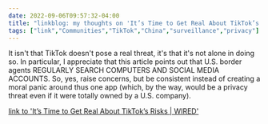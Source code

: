 ---date: 2022-09-06T09:57:32-04:00title: "linkblog: my thoughts on 'It’s Time to Get Real About TikTok’s Risks | WIRED'"tags: ["link","Communities","TikTok","China","surveillance","privacy"]---It isn't that TikTok doesn't pose a real threat, it's that it's not alone in doing so. In particular, I appreciate that this article points out that U.S. border agents REGULARLY SEARCH COMPUTERS AND SOCIAL MEDIA ACCOUNTS. So, yes, raise concerns, but be consistent instead of creating a moral panic around thus one app (which, by the way, would be a privacy threat even if it were totally owned by a U.S. company). [link to 'It’s Time to Get Real About TikTok’s Risks | WIRED'](https://www.wired.com/story/tiktok-nationa-security-threat-why/)